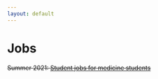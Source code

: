 ```yaml
---
layout: default
---
```


# Jobs

~~Summer 2021: [Student jobs for medicine students](/downloads/jobs/Stellenausschreibung_Annotation_2021.pdf)~~
